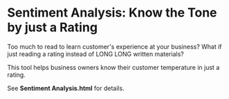 # Sentiment Analysis: Know the Tone by just a Rating

Too much to read to learn customer's experience at your business? What if just reading a rating instead of LONG LONG written materials? 

This tool helps business owners know their customer temperature in just a rating. 

See __Sentiment Analysis.html__ for details.

